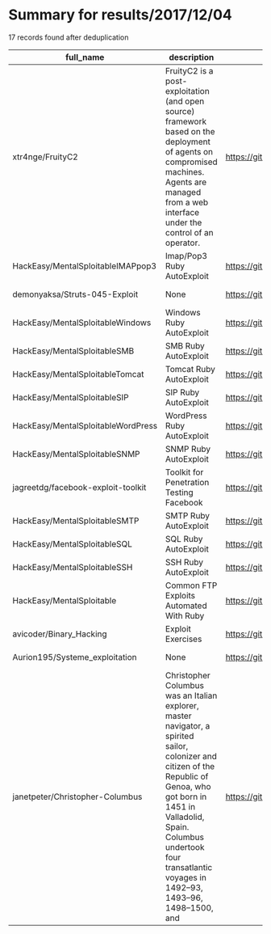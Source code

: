 
# Summary for results/2017/12/04
    
17 records found after deduplication

| full_name | description | html_url | matched_list | matched_count | pushed_at | size | stargazers_count | language | forks_count | vul_ids |
|------------------------------------|-----------------------------------------------------------------------------------------------------------------------------------------------------------------------------------------------------------------------------------------------------------------|-------------------------------------------------------|-----------------------|-----------------|---------------------------|--------|--------------------|------------|---------------|-----------|
| xtr4nge/FruityC2 | FruityC2 is a post-exploitation (and open source) framework based on the deployment of agents on compromised machines. Agents are managed from a web interface under the control of an operator. | https://github.com/xtr4nge/FruityC2 | ['exploit'] | 1 | 2017-12-04 17:05:23+00:00 | 1963 | 204 | PowerShell | 70 | [] |
| HackEasy/MentalSploitableIMAPpop3 | Imap/Pop3 Ruby AutoExploit | https://github.com/HackEasy/MentalSploitableIMAPpop3 | ['sploit'] | 1 | 2017-12-04 22:00:12+00:00 | 6 | 0 | Ruby | 1 | [] |
| demonyaksa/Struts-045-Exploit | None | https://github.com/demonyaksa/Struts-045-Exploit | ['exploit'] | 1 | 2017-12-04 05:37:30+00:00 | 1 | 1 | Python | 1 | [] |
| HackEasy/MentalSploitableWindows | Windows Ruby AutoExploit | https://github.com/HackEasy/MentalSploitableWindows | ['sploit'] | 1 | 2017-12-04 21:58:41+00:00 | 6 | 0 | Ruby | 1 | [] |
| HackEasy/MentalSploitableSMB | SMB Ruby AutoExploit | https://github.com/HackEasy/MentalSploitableSMB | ['sploit'] | 1 | 2017-12-04 21:57:26+00:00 | 7 | 0 | Ruby | 1 | [] |
| HackEasy/MentalSploitableTomcat | Tomcat Ruby AutoExploit | https://github.com/HackEasy/MentalSploitableTomcat | ['sploit'] | 1 | 2017-12-04 21:59:03+00:00 | 5 | 0 | Ruby | 1 | [] |
| HackEasy/MentalSploitableSIP | SIP Ruby AutoExploit | https://github.com/HackEasy/MentalSploitableSIP | ['sploit'] | 1 | 2017-12-04 21:59:30+00:00 | 5 | 0 | Ruby | 2 | [] |
| HackEasy/MentalSploitableWordPress | WordPress Ruby AutoExploit | https://github.com/HackEasy/MentalSploitableWordPress | ['sploit'] | 1 | 2017-12-04 21:57:55+00:00 | 14 | 1 | Ruby | 3 | [] |
| HackEasy/MentalSploitableSNMP | SNMP Ruby AutoExploit | https://github.com/HackEasy/MentalSploitableSNMP | ['sploit'] | 1 | 2017-12-04 22:00:49+00:00 | 6 | 0 | Ruby | 1 | [] |
| jagreetdg/facebook-exploit-toolkit | Toolkit for Penetration Testing Facebook | https://github.com/jagreetdg/facebook-exploit-toolkit | ['exploit'] | 1 | 2017-12-04 10:06:21+00:00 | 2873 | 11 | Python | 8 | [] |
| HackEasy/MentalSploitableSMTP | SMTP Ruby AutoExploit | https://github.com/HackEasy/MentalSploitableSMTP | ['sploit'] | 1 | 2017-12-04 22:01:17+00:00 | 7 | 0 | Ruby | 1 | [] |
| HackEasy/MentalSploitableSQL | SQL Ruby AutoExploit | https://github.com/HackEasy/MentalSploitableSQL | ['sploit'] | 1 | 2017-12-04 22:01:43+00:00 | 11 | 0 | Ruby | 1 | [] |
| HackEasy/MentalSploitableSSH | SSH Ruby AutoExploit | https://github.com/HackEasy/MentalSploitableSSH | ['sploit'] | 1 | 2017-12-04 22:02:44+00:00 | 8 | 0 | Ruby | 1 | [] |
| HackEasy/MentalSploitable | Common FTP Exploits Automated With Ruby | https://github.com/HackEasy/MentalSploitable | ['exploit', 'sploit'] | 2 | 2017-12-04 21:57:04+00:00 | 13 | 0 | Ruby | 1 | [] |
| avicoder/Binary_Hacking | Exploit Exercises | https://github.com/avicoder/Binary_Hacking | ['exploit'] | 1 | 2017-12-04 08:45:28+00:00 | 5 | 1 | | 1 | [] |
| Aurion195/Systeme_exploitation | None | https://github.com/Aurion195/Systeme_exploitation | ['exploit'] | 1 | 2017-12-04 13:45:41+00:00 | 65 | 0 | Shell | 0 | [] |
| janetpeter/Christopher-Columbus | Christopher Columbus was an Italian explorer, master navigator, a spirited sailor, colonizer and citizen of the Republic of Genoa, who got born in 1451 in Valladolid, Spain. Columbus undertook four transatlantic voyages in 1492–93, 1493–96, 1498–1500, and | https://github.com/janetpeter/Christopher-Columbus | ['exploit'] | 1 | 2017-12-04 13:06:43+00:00 | 0 | 0 | | 0 | [] |

